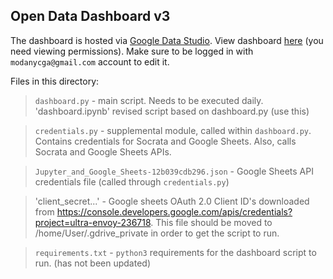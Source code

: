 ## Open Data Dashboard v3

The dashboard is hosted via [Google Data Studio](https://datastudio.google.com/u/0/navigation/reporting). View dashboard [here](https://datastudio.google.com/s/pWVm-fDdrzc) (you need viewing permissions). Make sure to be logged in with `modanycga@gmail.com` account to edit it. 

Files in this directory:

> `dashboard.py` - main script. Needs to be executed daily.
> 'dashboard.ipynb' revised script based on dashboard.py (use this)

> `credentials.py` - supplemental module, called within `dashboard.py`. Contains credentials for Socrata and Google Sheets. Also, calls Socrata and Google Sheets APIs.

> `Jupyter_and_Google_Sheets-12b039cdb296.json` - Google Sheets API credentials file (called through `credentials.py`)

> 'client_secret...' - Google sheets OAuth 2.0 Client ID's downloaded from https://console.developers.google.com/apis/credentials?project=ultra-envoy-236718. This file should be moved to /home/User/.gdrive_private in order to get the script to run.

> `requirements.txt` - `python3` requirements for the dashboard script to run. (has not been updated)